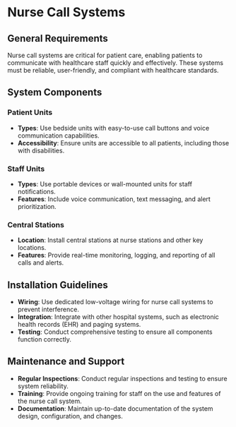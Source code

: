 # Nurse Call Systems

## General Requirements
Nurse call systems are critical for patient care, enabling patients to communicate with healthcare staff quickly and effectively. These systems must be reliable, user-friendly, and compliant with healthcare standards.

## System Components
### Patient Units
- **Types**: Use bedside units with easy-to-use call buttons and voice communication capabilities.
- **Accessibility**: Ensure units are accessible to all patients, including those with disabilities.

### Staff Units
- **Types**: Use portable devices or wall-mounted units for staff notifications.
- **Features**: Include voice communication, text messaging, and alert prioritization.

### Central Stations
- **Location**: Install central stations at nurse stations and other key locations.
- **Features**: Provide real-time monitoring, logging, and reporting of all calls and alerts.

## Installation Guidelines
- **Wiring**: Use dedicated low-voltage wiring for nurse call systems to prevent interference.
- **Integration**: Integrate with other hospital systems, such as electronic health records (EHR) and paging systems.
- **Testing**: Conduct comprehensive testing to ensure all components function correctly.

## Maintenance and Support
- **Regular Inspections**: Conduct regular inspections and testing to ensure system reliability.
- **Training**: Provide ongoing training for staff on the use and features of the nurse call system.
- **Documentation**: Maintain up-to-date documentation of the system design, configuration, and changes.
